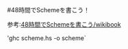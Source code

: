 #48時間でSchemeを書こう！

参考:[48時間でSchemeを書こう/wikibook](http://ja.wikibooks.org/wiki/48時間でSchemeを書こう/)

'ghc scheme.hs -o scheme`

